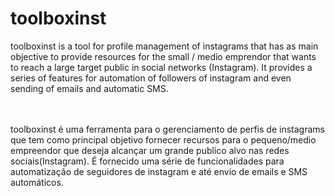 # toolboxinst

<p>
  toolboxinst is a tool for profile management of instagrams that has as main objective to provide resources for the small / medio emprendor that wants to reach a large target public in social networks (Instagram). It provides a series of features for automation of followers of instagram and even sending of emails and automatic SMS.
</p>
<br>
<br>
toolboxinst é uma ferramenta para o gerenciamento de perfis de instagrams que tem como principal objetivo fornecer recursos para o pequeno/medio empreendor que deseja alcançar um grande publico alvo nas redes sociais(Instagram). É fornecido uma série de funcionalidades para automatização de seguidores de instagram e até envio de emails e SMS automáticos.
